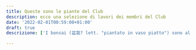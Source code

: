 ```yaml
---
title: Queste sono le piante del Club
description: ecco una selezione di lavori dei membri del Club
date: '2022-02-01T00:59:00+01:00'
draft: true
descrizione: ['I bonsai (盆栽? lett. "piantato in vaso piatto") sono alberi in miniatura, che vengono mantenuti intenzionalmente nani, anche per molti anni, tramite potatura e riduzione delle radici[2]. Con questa particolare tecnica di coltivazione si indirizza la pianta, durante il processo di crescita, ad assumere le forme e dimensioni volute, anche con l'utilizzo di fili metallici guida, pur rispettandone completamente l'equilibrio vegetativo e funzionale.']

---
```

